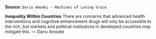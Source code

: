 **Source:** `Dario Amodei — Machines of Loving Grace`

**Inequality Within Countries**
There are concerns that advanced health interventions and cognitive enhancement drugs will only be accessible to the rich, but markets and political institutions in developed countries may mitigate this. — Dario Amodei
